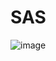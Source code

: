 # SAS
![image](https://user-images.githubusercontent.com/117016511/226092011-f820b448-b828-47af-8120-ee60890bef7a.png)
